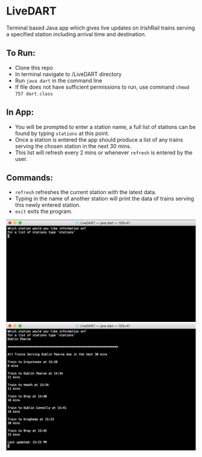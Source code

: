 # LiveDART
Terminal based Java app which gives live updates on IrishRail trains serving a specified station including arrival time and destination.

## To Run: 

- Clone this repo
- In terminal navigate to /LiveDART directory 
- Run `java dart` in the command line
- If file does not have sufficient permissions to run, use command `chmod 757 dart.class`

## In App: 

- You will be prompted to enter a station name, a full list of stations can be found by typing `stations` at this point.
- Once a station is entered the app should produce a list of any trains serving the chosen station in the next 30 mins.
- This list will refresh every 2 mins or whenever `refresh` is entered by the user.

## Commands:
- `refresh` refreshes the current station with the latest data.
- Typing in the name of another station will print the data of trains serving this newly entered station.
- `exit` exits the program.

![alt text](https://github.com/ConalCosgrove/LiveDART/blob/master/screenshots/SC1.png "Inital Prompt")
![alt text](https://github.com/ConalCosgrove/LiveDART/blob/master/screenshots/SC2.png "Example of Data")
